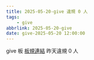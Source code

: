 ```yaml
---
title: 2025-05-20-give 違規 0 人
tags:
    - give
abbrlink: 2025-05-20-give
date: give-2025-05-20 12:00:00
---
```

give 板 [板規連結](https://www.ptt.cc/bbs/give/M.1612495900.A.C32.html)
昨天違規 0 人
